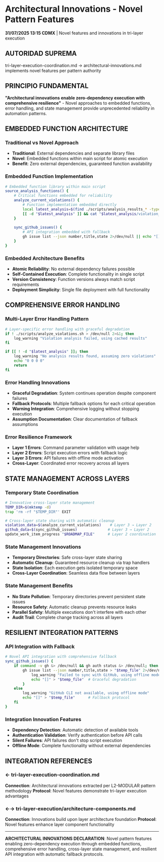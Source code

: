 # Architectural Innovations - Novel Pattern Features

**31/07/2025 13:15 CDMX** | Novel features and innovations in tri-layer execution

## AUTORIDAD SUPREMA
tri-layer-execution-coordination.md → architectural-innovations.md implements novel features per pattern authority

## PRINCIPIO FUNDAMENTAL
**"Architectural innovations enable zero-dependency execution with comprehensive resilience"** - Novel approaches to embedded functions, error handling, and state management provide unprecedented reliability in automation patterns.

## EMBEDDED FUNCTION ARCHITECTURE

### **Traditional vs Novel Approach**
- **Traditional**: External dependencies and separate library files
- **Novel**: Embedded functions within main script for atomic execution
- **Benefit**: Zero external dependencies, guaranteed function availability

### **Embedded Function Implementation**
```bash
# Embedded function library within main script
source_analysis_functions() {
    # Critical functions embedded for reliability
    analyze_current_violations() {
        # Function implementation embedded directly
        local latest_analysis=$(find ./scripts/analysis_results_* -type d -name "analysis_results_*" | sort -V | tail -n 1)
        [[ -d "$latest_analysis" ]] && cat "$latest_analysis/violation_summary.txt" || echo "0 0 0 0"
    }
    
    sync_github_issues() {
        # API integration embedded with fallback
        gh issue list --json number,title,state 2>/dev/null || echo "[]"
    }
}
```

### **Embedded Architecture Benefits**
- **Atomic Reliability**: No external dependency failures possible
- **Self-Contained Execution**: Complete functionality in single script
- **Version Consistency**: Function versions always match script requirements
- **Deployment Simplicity**: Single file deployment with full functionality

## COMPREHENSIVE ERROR HANDLING

### **Multi-Layer Error Handling Pattern**
```bash
# Layer-specific error handling with graceful degradation
if ! ./scripts/analyze_violations.sh > /dev/null 2>&1; then
    log_warning "Violation analysis failed, using cached results"
fi

if [[ ! -d "$latest_analysis" ]]; then
    log_warning "No analysis results found, assuming zero violations"
    echo "0 0 0 0"
    return
fi
```

### **Error Handling Innovations**
- **Graceful Degradation**: System continues operation despite component failures
- **Fallback Protocols**: Multiple fallback options for each critical operation
- **Warning Integration**: Comprehensive logging without stopping execution
- **Assumption Documentation**: Clear documentation of fallback assumptions

### **Error Resilience Framework**
- **Layer 1 Errors**: Command parameter validation with usage help
- **Layer 2 Errors**: Script execution errors with fallback logic
- **Layer 3 Errors**: API failures with offline mode activation
- **Cross-Layer**: Coordinated error recovery across all layers

## STATE MANAGEMENT ACROSS LAYERS

### **Temporary State Coordination**
```bash
# Innovative cross-layer state management
TEMP_DIR=$(mktemp -d)
trap 'rm -rf "$TEMP_DIR"' EXIT

# Cross-layer state sharing with automatic cleanup
violation_data=$(analyze_current_violations)    # Layer 3 → Layer 2
github_data=$(sync_github_issues)              # Layer 3 → Layer 2  
update_work_item_progress "$ROADMAP_FILE"      # Layer 2 coordination
```

### **State Management Innovations**
- **Temporary Directories**: Safe cross-layer state sharing
- **Automatic Cleanup**: Guaranteed resource cleanup via trap handlers
- **State Isolation**: Each execution gets isolated temporary space
- **Cross-Layer Coordination**: Seamless data flow between layers

### **State Management Benefits**
- **No State Pollution**: Temporary directories prevent persistent state issues
- **Resource Safety**: Automatic cleanup prevents resource leaks
- **Parallel Safety**: Multiple executions don't interfere with each other
- **Audit Trail**: Complete change tracking across all layers

## RESILIENT INTEGRATION PATTERNS

### **API Integration with Fallback**
```bash
# Novel API integration with comprehensive fallback
sync_github_issues() {
    if command -v gh &> /dev/null && gh auth status &> /dev/null; then
        gh issue list --json number,title,state > "$temp_file" 2>/dev/null || {
            log_warning "Failed to sync with GitHub, using offline mode"
            echo "[]" > "$temp_file"  # Graceful degradation
        }
    else
        log_warning "GitHub CLI not available, using offline mode"
        echo "[]" > "$temp_file"      # Fallback protocol
    fi
}
```

### **Integration Innovation Features**
- **Dependency Detection**: Automatic detection of available tools
- **Authentication Validation**: Verify authentication before API calls
- **Silent Failures**: API failures don't stop script execution
- **Offline Mode**: Complete functionality without external dependencies

## INTEGRATION REFERENCES

### ← tri-layer-execution-coordination.md
**Connection**: Architectural innovations extracted per L2-MODULAR pattern methodology
**Protocol**: Novel features demonstrate tri-layer execution advantages

### ←→ tri-layer-execution/architecture-components.md
**Connection**: Innovations build upon layer architecture foundation
**Protocol**: Novel features enhance layer component functionality

---

**ARCHITECTURAL INNOVATIONS DECLARATION**: Novel pattern features enabling zero-dependency execution through embedded functions, comprehensive error handling, cross-layer state management, and resilient API integration with automatic fallback protocols.